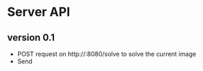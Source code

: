 # Server API

## version 0.1

- POST request on http://<ipadress>:8080/solve to solve the current image
- Send 
